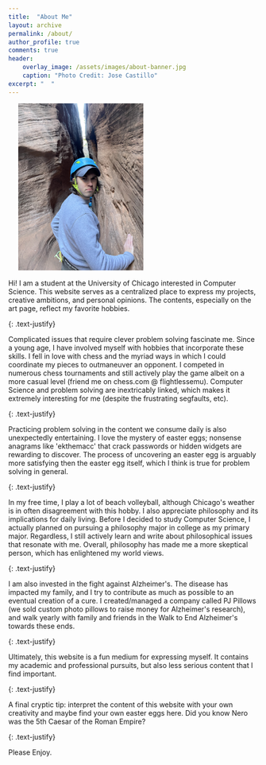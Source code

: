```yaml
---
title:  "About Me"
layout: archive
permalink: /about/
author_profile: true
comments: true
header:
    overlay_image: /assets/images/about-banner.jpg
    caption: "Photo Credit: Jose Castillo"
excerpt: "  "
---
```


<img src="assets/images/about-me.jpg"
width="50%" hspace="20">

Hi! I am a student at the University of Chicago interested in Computer Science. This website serves as a centralized place to express my projects, creative ambitions, and personal opinions. The contents, especially on the art page, reflect my favorite hobbies.

{: .text-justify}

Complicated issues that require clever problem solving fascinate me. Since a young age, I have involved myself with hobbies that incorporate these skills. I fell in love with chess and the myriad ways in which I could coordinate my pieces to outmaneuver an opponent. I competed in numerous chess tournaments and still actively play the game albeit on a more casual level (friend me on chess.com @ flightlessemu). Computer Science and problem solving are inextricably linked, which makes it extremely interesting for me (despite the frustrating segfaults, etc).

{: .text-justify}

Practicing problem solving in the content we consume daily is also unexpectedly entertaining. I love the mystery of easter eggs; nonsense anagrams like 'ekthemacc' that crack passwords or hidden widgets are rewarding to discover. The process of uncovering an easter egg is arguably more satisfying then the easter egg itself, which I think is true for problem solving in general.

{: .text-justify}

In my free time, I play a lot of beach volleyball, although Chicago's weather is in often disagreement with this hobby. I also appreciate philosophy and its implications for daily living. Before I decided to study Computer Science, I actually planned on pursuing a philosophy major in college as my primary major. Regardless, I still actively learn and write about philosophical issues that resonate with me. Overall, philosophy has made me a more skeptical person, which has enlightened my world views. 

{: .text-justify}

I am also invested in the fight against Alzheimer's. The disease has impacted my family, and I try to contribute as much as possible to an eventual creation of a cure. I created/managed a company called PJ Pillows (we sold custom photo pillows to raise money for Alzheimer's research), and walk yearly with family and friends in the Walk to End Alzheimer's towards these ends.

{: .text-justify}

Ultimately, this website is a fun medium for expressing myself. It contains my academic and professional pursuits, but also less serious content that I find important. 

{: .text-justify}

A final cryptic tip: interpret the content of this website with your own creativity and maybe find your own easter eggs here. Did you know Nero was the 5th Caesar of the Roman Empire? 

{: .text-justify}

Please Enjoy.


